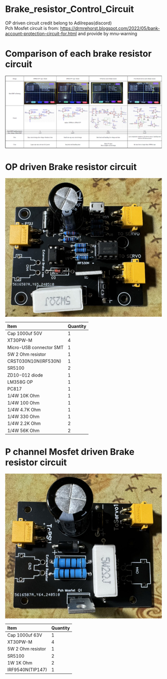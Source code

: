 # Brake_resistor_Control_Circuit

OP driven circuit credit belong to Adilrepas(discord)<br>
Pch Mosfet circuit is from: https://drmrehorst.blogspot.com/2022/05/bank-account-protection-circuit-for.html and provide by mnu-warning<br>

# Comparison of each brake resistor circuit<br>
![](comparism.png)<br>

# OP driven Brake resistor circuit
![](OP-driven-circuit/OP-driven.png)<br>

| Item           |  Quantity |
:------------------------- | :-------------------------
| Cap 1000uf 50V| 1|
| XT30PW-M| 4|
| Micro-USB connector SMT| 1|
| 5W 2 Ohm resistor| 1|
| CRST030N10N(IRF530N)| 1|
| SR5100| 2|
| ZD10-012 diode| 1|
| LM358G OP| 1|
| PC817| 1|
| 1/4W 10K Ohm| 1|
| 1/4W 100 Ohm| 1|
| 1/4W 4.7K Ohm| 1|
| 1/4W 330 Ohm| 1|
| 1/4W 2.2K Ohm| 2|
| 1/4W 56K Ohm| 2|

# P channel Mosfet driven Brake resistor circuit
![](Pch-mosfet_driven-circuit/Pch-mos-driven.png)<br>

| Item           |  Quantity |
:------------------------- | :-------------------------
| Cap 1000uf 63V| 1|
| XT30PW-M| 4|
| 5W 2 Ohm resistor| 1|
| SR5100| 2|
| 1W 1K Ohm| 2|
| IRF9540N(TIP147)| 1|

